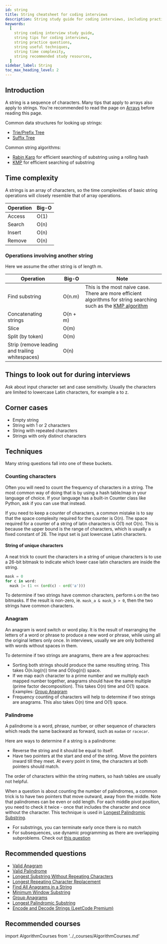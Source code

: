 ```yaml
---
id: string
title: String cheatsheet for coding interviews
description: String study guide for coding interviews, including practice questions, techniques, time complexity, and recommended resources
keywords:
  [
    string coding interview study guide,
    string tips for coding interviews,
    string practice questions,
    string useful techniques,
    string time complexity,
    string recommended study resources,
  ]
sidebar_label: String
toc_max_heading_level: 2
---
```


<head>
  <meta property="og:image" content="https://www.techinterviewhandbook.org/social/algorithms/algorithms/algorithms-string.png" />
</head>

## Introduction

A string is a sequence of characters. Many tips that apply to arrays also apply to strings. You're recommended to read the page on [Arrays](./array.md) before reading this page.

Common data structures for looking up strings:

- [Trie/Prefix Tree](https://en.wikipedia.org/wiki/Trie)
- [Suffix Tree](https://en.wikipedia.org/wiki/Suffix_tree)

Common string algorithms:

- [Rabin Karp](https://en.wikipedia.org/wiki/Rabin%E2%80%93Karp_algorithm) for efficient searching of substring using a rolling hash
- [KMP](https://en.wikipedia.org/wiki/Knuth%E2%80%93Morris%E2%80%93Pratt_algorithm) for efficient searching of substring

## Time complexity

A strings is an array of characters, so the time complexities of basic string operations will closely resemble that of array operations.

| Operation | Big-O |
| --------- | ----- |
| Access    | O(1)  |
| Search    | O(n)  |
| Insert    | O(n)  |
| Remove    | O(n)  |

### Operations involving another string

Here we assume the other string is of length m.

| Operation | Big-O | Note |
| --- | --- | --- |
| Find substring | O(n.m) | This is the most naive case. There are more efficient algorithms for string searching such as the [KMP algorithm](https://en.wikipedia.org/wiki/Knuth%E2%80%93Morris%E2%80%93Pratt_algorithm) |
| Concatenating strings | O(n + m) |  |
| Slice | O(m) |  |
| Split (by token) | O(m) |  |
| Strip (remove leading and trailing whitespaces) | O(n) |  |

## Things to look out for during interviews

Ask about input character set and case sensitivity. Usually the characters are limited to lowercase Latin characters, for example a to z.

## Corner cases

- Empty string
- String with 1 or 2 characters
- String with repeated characters
- Strings with only distinct characters

## Techniques

Many string questions fall into one of these buckets.

### Counting characters

Often you will need to count the frequency of characters in a string. The most common way of doing that is by using a hash table/map in your language of choice. If your language has a built-in Counter class like Python, ask if you can use that instead.

If you need to keep a counter of characters, a common mistake is to say that the space complexity required for the counter is O(n). The space required for a counter of a string of latin characters is O(1) not O(n). This is because the upper bound is the range of characters, which is usually a fixed constant of 26. The input set is just lowercase Latin characters.

#### String of unique characters

A neat trick to count the characters in a string of unique characters is to use a 26-bit bitmask to indicate which lower case latin characters are inside the string.

```py
mask = 0
for c in word:
  mask |= (1 << (ord(c) - ord('a')))
```

To determine if two strings have common characters, perform `&` on the two bitmasks. If the result is non-zero, ie. `mask_a & mask_b > 0`, then the two strings have common characters.

### Anagram

An anagram is word switch or word play. It is the result of rearranging the letters of a word or phrase to produce a new word or phrase, while using all the original letters only once. In interviews, usually we are only bothered with words without spaces in them.

To determine if two strings are anagrams, there are a few approaches:

- Sorting both strings should produce the same resulting string. This takes O(n.log(n)) time and O(log(n)) space.
- If we map each character to a prime number and we multiply each mapped number together, anagrams should have the same multiple (prime factor decomposition). This takes O(n) time and O(1) space. Examples: [Group Anagram](https://leetcode.com/problems/group-anagrams/)
- Frequency counting of characters will help to determine if two strings are anagrams. This also takes O(n) time and O(1) space.

### Palindrome

A palindrome is a word, phrase, number, or other sequence of characters which reads the same backward as forward, such as `madam` or `racecar`.

Here are ways to determine if a string is a palindrome:

- Reverse the string and it should be equal to itself.
- Have two pointers at the start and end of the string. Move the pointers inward till they meet. At every point in time, the characters at both pointers should match.

The order of characters within the string matters, so hash tables are usually not helpful.

When a question is about counting the number of palindromes, a common trick is to have two pointers that move outward, away from the middle. Note that palindromes can be even or odd length. For each middle pivot position, you need to check it twice - once that includes the character and once without the character. This technique is used in [Longest Palindromic Substring](https://leetcode.com/problems/longest-palindromic-substring/).

- For substrings, you can terminate early once there is no match
- For subsequences, use dynamic programming as there are overlapping subproblems. Check out [this question](https://leetcode.com/problems/longest-palindromic-subsequence/)

## Recommended questions

- [Valid Anagram](https://leetcode.com/problems/valid-anagram)
- [Valid Palindrome](https://leetcode.com/problems/valid-palindrome/)
- [Longest Substring Without Repeating Characters](https://leetcode.com/problems/longest-substring-without-repeating-characters/)
- [Longest Repeating Character Replacement](https://leetcode.com/problems/longest-repeating-character-replacement/)
- [Find All Anagrams in a String](https://leetcode.com/problems/find-all-anagrams-in-a-string)
- [Minimum Window Substring](https://leetcode.com/problems/minimum-window-substring/description/)
- [Group Anagrams](https://leetcode.com/problems/group-anagrams/)
- [Longest Palindromic Substring](https://leetcode.com/problems/longest-palindromic-substring/)
- [Encode and Decode Strings (LeetCode Premium)](https://leetcode.com/problems/encode-and-decode-strings/)

## Recommended courses

import AlgorithmCourses from '../\_courses/AlgorithmCourses.md'

<AlgorithmCourses />

